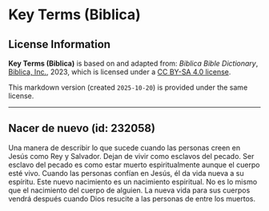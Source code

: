 # Key Terms (Biblica)

## License Information

**Key Terms (Biblica)** is based on and adapted from: _Biblica Bible Dictionary_, [Biblica, Inc.](https://www.biblica.com/), 2023, which is licensed under a [CC BY-SA 4.0 license](https://creativecommons.org/licenses/by-sa/4.0/legalcode.en).

This markdown version (created `2025-10-20`) is provided under the same license.



--------------------------------

## Nacer de nuevo (id: 232058)

Una manera de describir lo que sucede cuando las personas creen en Jesús como Rey y Salvador. Dejan de vivir como esclavos del pecado. Ser esclavo del pecado es como estar muerto espiritualmente aunque el cuerpo esté vivo. Cuando las personas confían en Jesús, él da vida nueva a su espíritu. Este nuevo nacimiento es un nacimiento espiritual. No es lo mismo que el nacimiento del cuerpo de alguien. La nueva vida para sus cuerpos vendrá después cuando Dios resucite a las personas de entre los muertos.


